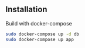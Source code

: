 ## Installation

Build with docker-compose

```bash
sudo docker-compose up -d db 
sudo docker-compose up app
```